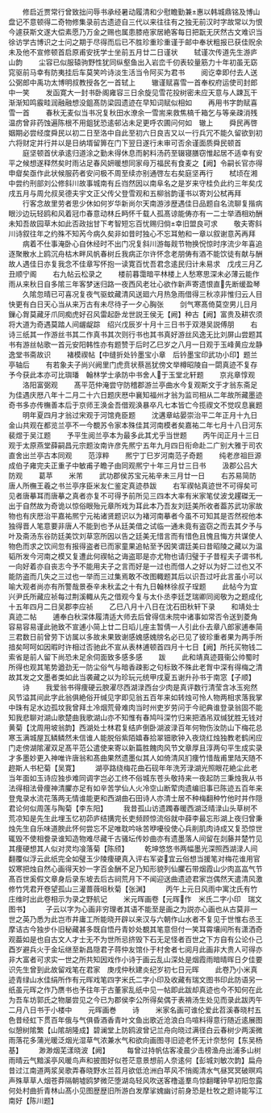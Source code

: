 <!-- { "loadSidebar": true } -->
　　修启近贾常行曾致拙问辱书承经暑动履清和少慰瞻勤兼惠以韩城鼎铭及博山盘记不意顿得二奇物修集录前古遗迹自三代以来往往有之独无前汉时字故常以为恨今遽获斯文遂大偿素愿乃万金之赐也属患膝疮家居絶客每日把翫无厌然古文难识当徐访学古博识之士问之期于尽得而后已不胜珍重珍重谨于邮中奉状粗报已获佳贶余未及他不宣修顿首启原甫安抚学士坐前五月廿二日谨状
　　轼谨次传道先生游庐山韵
　　尘容已似服辕驹野性犹同纵壑鱼出入岩峦千仞表较量筋力十年初虽无窈窕驱前马幸有防夷挂后车莫笑吟诗淡生活当令阿买为君书
　　阅讫幸即付去人送公弼郎中禹功太博明叔教授各乞一首轼上
　　辙谨赋喜雪一首奉权府运使司封郎中一笑
　　发函寛大一封书卧阁雍容三日余旋见雪花投树密未应天意与人踈瓦干渐渐知鸣霰畦润融融想没鉏髙防梁园遗迹在早知词赋似相如
　　再用书字韵赋喜雪一首
　　春秋无麦似当书况复秋田水潦余一雪耑来救焦槁千箱乞与等亲疎消残温疠曾非药蚀遍陈根不用鉏犹恐逺邨沾未足更呼农圃问何如　辙上
　　舜民再啓姻期必尝经度舜民以初二日至洛中自此至初六日良吉又以一行兵冗不能久留欲到初六将财定并行并以是日纳壻留箅在门下翌日遂行未审可否余谨面质舜民顿首
　　庭坚顿首伏承逺归道涂之勤未得休息而躬料汤药至辍寝膳窃惟起居不适幸有安平之候想遂释然矣时雨沾足春风妍暖想同家母万福民有食麦之【阙】令嗣长官亦得申睂矣亟作此状候服药者安问极不周至续亦别通啓左右矣庭坚再行
　　栻顷在湘中尝约刑部刘公修斜川故事城南有丘岿然因以南阜名之是岁来守桂负此约三年矣戊戌五月与周允叔吴德夫宇文正父传父登雪观和五柳翁韵谨书以寄刘公栻再拜
　　行客念故里劳者思少休如何岁华新尚尔天南游涉歴遇佳日品题自名流聊复揩病眼沙边玩轻鸥和风着冠巾春意动林丘眄怀千载人孤髙谅能俦亦有一二士举酒相劝酬未知吾故园草木如此否政拙甘下考智短忘百忧赐归倘幸旧盟良可求
　　敬夫寄斜川诗叙往年之约殊不知芮今病久矣非如昔时独心不忘耳勉和一章以叙谢意芮再拜
　　病着不仕事淹卧心自休经时不出门况复斜川游每觌节物换怳惊时序流少年喜追逐聚散水上鸥沉舟枯木畔风帆春树丘我病正尔许怀念老朋俦有酒不能饮徒有献与酬故人遇佳日亦复我念不佳章写怀抱一读寛百忧吾君念逺民归计未易求　戊戌三月乙丑顺宁阁
　　右九帖云松录之
　　楼前暮霭暗平林楼上人愁寒思深未必薄云能作雨从来秋日自多隂三年客梦迷归路一夜西风老壮心欲作新声寄遗恨直先断缓盈琴
　　久隂忽晴已可喜况复夜气驱蚊藏清风送廻六月热急雨借得三秋凉非惟归云人目快更有白日天心当从来万古有未尽待子一夕心胸张
　　剑气寒髙倚莫空男儿日月鏁心胷莫藏牙爪同痴虎好召风雷起卧龙世説王侯无【阙】种古【阙】富贵及耕农须将大道为奇遇莫踏人间龌龊踪　绍兴戊辰岁十月十三日书于双港吴説傅朋
　　右诗三纸其一作游丝书其二作真书其次则行书也其书真好游丝风逸无比刘屏山尝题其书有游丝帖歌一首元安阳韩性亦有题赞于后时乙巳岁之八月一日观于玉峰黄应龙静逸堂书斋故识
　　褚模禊帖【中缝折处钤墨宝小章　后钤墨宝印武功小印】题兰亭轴后
　　有若象夫子尚兴阙里门虎贲状蔡邕犹傍文举樽昭陵自一閟真迹不复存予今获此本亦可比璵璠　翰林学士承防中书舍人于玉堂北轩题
　　京兆章惇观
　　洛阳富弼观
　　髙平范仲淹尝守防稽郡游兰亭曲水今复观斯文于才翁东斋足为佳遇庆厯八年十二月二十六日题庆厯中襄知福州才翁为监司相从二年故所藏墨迹奇书多亦传橅善本后于京师王涣金吾借观涣暴卒凡七本皆亡今揽禊文不觉叹息襄题
　　明年夏四月才翁过宋观于河馆尭臣题
　　沈遘章岵晏崇治平二年正月十九日金山共观在都览兰亭不一今覩苏令家本殊佳其河南模者矣嘉祐二年七月十八日河东裴煜于吴江题
　　予平生阅兰亭本为最多此其尤乎当世题
　　丙午闰正月十三日观于太原燕堂薛嗣昌元宗题汝南许彦先熈宁五年九月四日衔命赴二广别大雅于司农直舍出兰亭古本同观
　　范淳粹
　　熈宁丁巳岁河南范子奇题
　　纯老彦祖巨源成伯子雍完夫正重子中敏甫子瞻子由同观熈宁十年三月廿三日书
　　汲郡公吕大防观
　　葛苹
　　米芾
　　武功郡侯苏宝元祐辛未三月廿一日
　　右苏易简防唐人所橅王羲之书兰亭序臣米友仁鉴定真迹恭跋
　　右军禊帖真迹世不可得矣可见者唐摹耳而唐摹之真者亦复不可得予前所见三四本大率有米家笔仗波戈趯磔无一出于自然故为奇诡以惊俗眼殆元章所戏为耳此本乃吾友刘廷美所收者葢苏武功家故物也有庆厯治平嘉祐熈宁元祐诸贤题识以为褚河南摹者今虽不可知其是否然视他本独得晋人笔意要非唐人不能到也予从廷美借之试临一通未竟有盗窃之而去其夕予与叶及斋汤东谷防廷美饮刘草窓所因以告之廷美无惜言而有惜色且愧且悔方共谋使人物色而求之饮间忽有报得盗者已而家童果追帖至予因笑谓廷美曰昔昭陵之藏以为温韬所发今河南之模又复遭此何禊帖之诲盗耶是亦尤物也请归璧于子昔程夫子谓书札一向好着亦自丧志今予不能用夫子之言而好是一过也而借人之好以为好二过也又不能防盗而几失之三过也一举而三过集焉敢不改图輙题其后以识吾过吁此言虽小可以喻大观者尚亦有所警哉景泰辛未秋孟之十有九日翰林徐叔子珵题
　　此帖今为宜兴尹氏所藏应祯每过荆溪輙从先之借观今复与太仆丞李廷芝瑞卿同阅敬为之题成化十五年四月二日吴郡李应祯
　　乙巳八月十八日在沈石田秋轩下录
　　和靖处士真迹二帖
　　逋奉白秋深体履清适大师去后曾得信未院中诸事如常否令送到菱角容易容易谨此驰致不宣逋小简上廿二日瑫儿座主暂倩一人引此仆去章八郎家逋奉简三君数日前曾劳下访属以多故未果致谢感媿感媿牓名必已见了彼珍重者果为两手所揞矣呵呵如因暇时许相过否驰此不宣从表林逋顿首四月十七日【阙】所托买物钱二索省是前人留下尚恐未足余伺面致多感多感
　　跋
　　此和靖真迹聂衞公帅蜀时所得也观其笔势遒劲无一防尘俗气与暗香疎影之句标致不殊此老胷中深有得梅之清故其发之文墨者类如此当袭藏之以为珍玩元统甲戌夏五谢升孙书于南窓【子顺】
　　诗
　　我爱翁书得痩硬云腴濯尽西湖渌西台少肉是真评数行清莹含冰玉宛然风节溢其间此字此翁俱絶俗开缄见字即见翁五百年来如转烛可怜人物两相求落我掌中珠有足水边孤坟我曾拜土冷烟荒骨难肉当时州吏岁劳问于今祀典谁登录翁固不能知我悲聊对湖山歌楚曲我歌湖山亦不知惟有春鸠呌深竹归来把酒吊双缄犹胜无钱对黄菊【沈周用坡翁韵】西湖处士林君复结庐倒卧湖波渌百年何物伤汝防山下梅花总寒玉满城屋瓦鳞鳞然未信谁人能脱俗紫陌嬉春拾翠钿歌钟入夜烧红烛独教老鹤闲应门走傍湖隂濯双足髙平范公遣使来寄以新篇胜餽肉风节文章厚且淳两句平生成实录才多墨妙更入神唯许唐翁和髙曲果然遗墨似其人如倚清风扪痩竹惜哉甫里陆天随不趂斯人书杞菊【吴寛】
　　湖亭路绕梅花曲石砚年年洗芳渌湖光照眼花絶尘此老当年面如玉诗应独歩难同调字岂必工终不俗城东苍头敬持来一夜起防三秉烛我从书法得相法骨痩神清臞亦足有如辛苦学仙人火冷空山断荤肉遗编旧事已陈迹五百年来登鬼录水流花落两无情谁能更和西湖曲石田诗人亦清士居不种梅翻种竹他时并作隠君论何似周莲与陶菊【李东阳】
　　我昔孤山访遗躅春暖西湖泛晴渌山头草树不荒凉知是先生此埋玉忆初茆庐结搆完长吏频顾惊流俗就中薛李最忘形湖上夜归曾秉烛先生自乐味道腴此怀何尝忘不足唯耽吟咏苦咿嚘役使心兵削肌肉诗成又复恐惊世辄毁不使相誊录谁知造物难尽藏千古骚坛传妙曲亦有遗墨落人间留在剡藤并楚竹见其痩硬想其人似对灵均飡落菊【陈颀】
　　乾坤悠悠书两幅墨光深照西湖渌人间翻覆似浮云此纸完全如璧玉少陵痩硬真入评右军姿宜云俗想当援笔对梅花谁用官奴寒把烛自然心画得天妙一字百金酬不足乃知形貌列仙臞石带烟霞山少肉嵓嵓气节髙百世奚假文章身后录东坡去后古祠荒月下不闻迎送曲遗迹君家岂偶然天遣清风激修竹凭君开卷望孤山三灌蔷薇咀秋菊【张渊】
　　丙午上元日风雨中寓沈氏有竹庄维时出此卷相示为录之野航记
　　米元晖画卷【元晖作　米氏二字小印　瑞文图书】
　　子云以字为心画非穷理者其语不能至是画之为説亦心画也从古莫非一世之英乃悉为此岂市井庸工所能晓开辟以来汉与六朝作山水者不复见于世惟右丞王摩诘古今独步仆旧秘藏甚多既自悟丹青妙处覩其笔意但付一笑耳霄壤间所有潇洒奇观葢如是也自古文人才士无不为世所忌挤毁下石无足怪者百世之下方自有公论仆己酉岁避兵火于金坛继至新昌隠君子蒋仲友馆仆于村舍者七阅月此画非大贵人可得亦非大富者可求实一世之所共知因戏作小诗于画云乱山深处是烟霞雨暗晴晖日夕佳要识先生曾到此故留戏笔在君家　庚戌仲秋建炎纪岁初七日元晖
　　此卷乃小米真迹青绿山水佳绢所作有元晖戏笔四字米氏二字小印及收藏有瑞文图书印此防语另一纸虽元晖之作乃赝书也予往年于古董家乱纸中见一帖即此跋却真迹也今不知何在此为吾车坊郭氏之物屡尝见之今已为郡侯李公所得矣偶于表褙汤生处见而录此跋丙午二月八日书于小楼中
　　元晖画巻
　　诗
　　米家名画可谁伦爱此苕溪春晓村五色昔经虹下贯百年俄与气俱昏酒香青叶文鱼出歌近沧浪白鸟喧料得意行随近逺展图似憩树隂繁【山隂胡隆成】碧澜堂上防鸥波曾记兰舟向晓过满径白云春树少两溪微雨落花多蒲光暖泛烟光湿草气浓兼水气和欲向画图寻旧迹老怀无计奈愁何【东吴杨基】
　　渺渺烟芜漾晓波【阙】　　　每曾过持帆估客凌晨少击榜渔舟出浦多山树雨晴云气黯溪亭风暖鸟声和披图好似苍茫意景想前人奈逺何【彭城刘敏次韵】扁舟昔过江南道两浆吴歌弄春晓野水兰苕月欲低沧洲白苹风不悄阁清水气昼冥冥破暝鸡声殊草草人烟苍莽隔朝墟鸥梦微茫堕湖岛轻风吹送客橹遥羣鸟惊翻曙钟早初阳忽露何处村曲折青林山髙小见图歴歴旧所游白发摩挲媿幽讨前身恐是杜牧之题诗能写江南好【陈川题】
